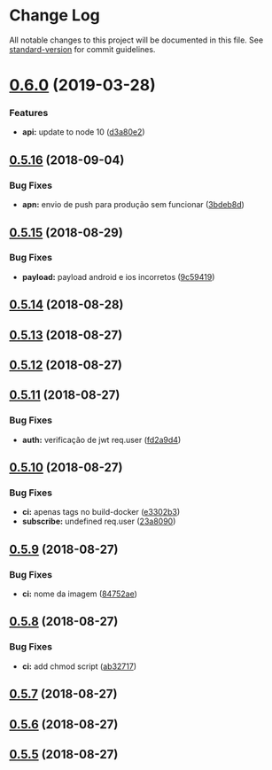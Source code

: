 # Change Log

All notable changes to this project will be documented in this file. See [standard-version](https://github.com/conventional-changelog/standard-version) for commit guidelines.

<a name="0.6.0"></a>
# [0.6.0](https://github.com/prodest/node-pushserver/compare/v0.5.16...v0.6.0) (2019-03-28)


### Features

* **api:** update to node 10 ([d3a80e2](https://github.com/prodest/node-pushserver/commit/d3a80e2))



<a name="0.5.16"></a>
## [0.5.16](https://github.com/prodest/node-pushserver/compare/v0.5.15...v0.5.16) (2018-09-04)


### Bug Fixes

* **apn:** envio de push para produção sem funcionar ([3bdeb8d](https://github.com/prodest/node-pushserver/commit/3bdeb8d))



<a name="0.5.15"></a>
## [0.5.15](https://github.com/prodest/node-pushserver/compare/v0.5.14...v0.5.15) (2018-08-29)


### Bug Fixes

* **payload:** payload android e ios incorretos ([9c59419](https://github.com/prodest/node-pushserver/commit/9c59419))



<a name="0.5.14"></a>
## [0.5.14](https://github.com/prodest/node-pushserver/compare/v0.5.13...v0.5.14) (2018-08-28)



<a name="0.5.13"></a>
## [0.5.13](https://github.com/prodest/node-pushserver/compare/v0.5.12...v0.5.13) (2018-08-27)



<a name="0.5.12"></a>
## [0.5.12](https://github.com/prodest/node-pushserver/compare/v0.5.11...v0.5.12) (2018-08-27)



<a name="0.5.11"></a>
## [0.5.11](https://github.com/prodest/node-pushserver/compare/v0.5.10...v0.5.11) (2018-08-27)


### Bug Fixes

* **auth:** verificação de jwt req.user ([fd2a9d4](https://github.com/prodest/node-pushserver/commit/fd2a9d4))



<a name="0.5.10"></a>
## [0.5.10](https://github.com/prodest/node-pushserver/compare/v0.5.9...v0.5.10) (2018-08-27)


### Bug Fixes

* **ci:** apenas tags no build-docker ([e3302b3](https://github.com/prodest/node-pushserver/commit/e3302b3))
* **subscribe:** undefined req.user ([23a8090](https://github.com/prodest/node-pushserver/commit/23a8090))



<a name="0.5.9"></a>
## [0.5.9](https://github.com/prodest/node-pushserver/compare/v0.5.8...v0.5.9) (2018-08-27)


### Bug Fixes

* **ci:** nome da imagem ([84752ae](https://github.com/prodest/node-pushserver/commit/84752ae))



<a name="0.5.8"></a>
## [0.5.8](https://github.com/prodest/node-pushserver/compare/v0.5.7...v0.5.8) (2018-08-27)


### Bug Fixes

* **ci:** add chmod script ([ab32717](https://github.com/prodest/node-pushserver/commit/ab32717))



<a name="0.5.7"></a>
## [0.5.7](https://github.com/prodest/node-pushserver/compare/v0.5.6...v0.5.7) (2018-08-27)



<a name="0.5.6"></a>
## [0.5.6](https://github.com/prodest/node-pushserver/compare/v0.5.5...v0.5.6) (2018-08-27)



<a name="0.5.5"></a>
## [0.5.5](https://github.com/prodest/node-pushserver/compare/v0.1.0...v0.5.5) (2018-08-27)
